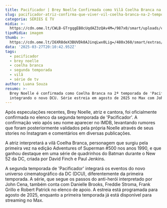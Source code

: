 ```yaml
---
title: Pacificador | Brey Noelle Confirmada como Vilã Coelha Branca na 2ª Temporada
slug: pacificador-atriz-confirma-que-viver-vil-coelha-branca-na-2-temporada
categoria: SÉRIES E TV
midia: >-
  https://cdn.ome.lt/CWLB-GTrgqgEB8cUqdAZ3zQAv4M=/987x0/smart/uploads/conteudo/fotos/noelle-pacificador.png
tipoMidia: imagem
thumb: >-
  https://cdn.ome.lt/I6XR8deX3BUVDk0AJinqLwx0Lig=/480x360/smart/extras/conteudos/pacificador_HobxKss.jpg
data: '2025-03-27T20:10:42.952Z'
tags:
  - pacificador
  - brey noelle
  - coelha branca
  - segunda temporada
  - vilã
  - série de tv
author: Luana Souza
resumo: >-
  Brey Noelle é confirmada como Coelha Branca na 2ª temporada de 'Pacificador',
  integrando o novo DCU. Série estreia em agosto de 2025 no Max com John Cena.
---
```


Após especulações recentes, Brey Noelle, atriz e cantora, foi oficialmente confirmada no elenco da segunda temporada de 'Pacificador'. A confirmação veio após seu nome aparecer no IMDB, levantando rumores que foram posteriormente validados pela própria Noelle através de seus stories no Instagram e comentários em diversas publicações.

A atriz interpretará a vilã Coelha Branca, personagem que surgiu pela primeira vez na edição Adventures of Superman #500 nos anos 1990, e que ganhou destaque em uma série de quadrinhos do Batman durante o New 52 da DC, criada por David Finch e Paul Jenkins.

A segunda temporada de 'Pacificador' integrará os eventos do novo universo cinematográfico da DC (DCU), diferentemente da primeira temporada. A série, que segue os passos do anti-herói interpretado por John Cena, também conta com Danielle Brooks, Freddie Stroma, Frank Grillo e Robert Patrick no elenco de apoio. A estreia está programada para agosto de 2025, enquanto a primeira temporada já está disponível para streaming no Max.
